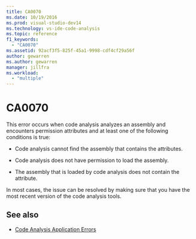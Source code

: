 ```yaml
---
title: CA0070
ms.date: 10/19/2016
ms.prod: visual-studio-dev14
ms.technology: vs-ide-code-analysis
ms.topic: reference
f1_keywords:
  - "CA0070"
ms.assetid: 92acf3f5-825f-45a1-9998-cdf4cf29a56f
author: gewarren
ms.author: gewarren
manager: jillfra
ms.workload:
  - "multiple"
---
```

# CA0070

This error occurs when code analysis analyzes an assembly and encounters permission attributes and at least one of the following conditions is true:

-   Code analysis cannot find the assembly that contains the attributes.

-   Code analysis does not have permission to load the assembly.

-   The assembly that is loaded by code analysis does not contain the attribute.

In most cases, the issue can be resolved by making sure that you have the most recent version of the code analysis tools.

## See also

- [Code Analysis Application Errors](../code-quality/code-analysis-application-errors.md)
